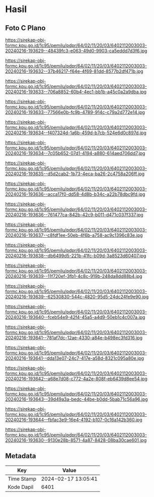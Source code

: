 # Hasil

## Foto C Plano

https://sirekap-obj-formc.kpu.go.id/1c95/pemilu/pdpr/64/02/11/20/03/6402112003003-20240216-193629--48439fc3-e063-49d0-9903-ca5eddd7d3f6.jpg

https://sirekap-obj-formc.kpu.go.id/1c95/pemilu/pdpr/64/02/11/20/03/6402112003003-20240216-193632--37b46217-f64e-4f69-81dd-8577b2df471b.jpg

https://sirekap-obj-formc.kpu.go.id/1c95/pemilu/pdpr/64/02/11/20/03/6402112003003-20240216-193633--706a8852-60b4-4ec1-bb1b-a45c0a2a9dba.jpg

https://sirekap-obj-formc.kpu.go.id/1c95/pemilu/pdpr/64/02/11/20/03/6402112003003-20240216-193633--77566e0b-fc9b-4789-914c-c79a2d772e14.jpg

https://sirekap-obj-formc.kpu.go.id/1c95/pemilu/pdpr/64/02/11/20/03/6402112003003-20240216-193634--f407324d-1a6b-459d-b7cb-524e6d0c897d.jpg

https://sirekap-obj-formc.kpu.go.id/1c95/pemilu/pdpr/64/02/11/20/03/6402112003003-20240216-193634--7c05b652-07d1-4194-a880-614aed706dd7.jpg

https://sirekap-obj-formc.kpu.go.id/1c95/pemilu/pdpr/64/02/11/20/03/6402112003003-20240216-193635--d5d2cab2-1b73-4eca-ba26-2c4758a206ff.jpg

https://sirekap-obj-formc.kpu.go.id/1c95/pemilu/pdpr/64/02/11/20/03/6402112003003-20240216-193636--acca17f0-dd58-4d8b-b34c-a22b78dbc9fd.jpg

https://sirekap-obj-formc.kpu.go.id/1c95/pemilu/pdpr/64/02/11/20/03/6402112003003-20240216-193636--761477ca-842b-42c9-b011-d471c037f337.jpg

https://sirekap-obj-formc.kpu.go.id/1c95/pemilu/pdpr/64/02/11/20/03/6402112003003-20240216-193637--c8fdf1ee-50eb-4f6b-a758-ac9c1396c83e.jpg

https://sirekap-obj-formc.kpu.go.id/1c95/pemilu/pdpr/64/02/11/20/03/6402112003003-20240216-193638--db6499d5-221b-41fc-b09d-3a8523d60407.jpg

https://sirekap-obj-formc.kpu.go.id/1c95/pemilu/pdpr/64/02/11/20/03/6402112003003-20240216-193639--11f720ef-3fb1-4c8c-919b-248da8dd88b4.jpg

https://sirekap-obj-formc.kpu.go.id/1c95/pemilu/pdpr/64/02/11/20/03/6402112003003-20240216-193639--62530830-544c-4820-95d5-24dc24fe9e90.jpg

https://sirekap-obj-formc.kpu.go.id/1c95/pemilu/pdpr/64/02/11/20/03/6402112003003-20240216-193640--fceb54e9-42f4-45a5-a4d9-50eb1c4c007a.jpg

https://sirekap-obj-formc.kpu.go.id/1c95/pemilu/pdpr/64/02/11/20/03/6402112003003-20240216-193641--781af7dc-12ae-4330-a84e-b498ec3fd316.jpg

https://sirekap-obj-formc.kpu.go.id/1c95/pemilu/pdpr/64/02/11/20/03/6402112003003-20240216-193641--dda13e07-24c7-417e-a58d-8321c095a80e.jpg

https://sirekap-obj-formc.kpu.go.id/1c95/pemilu/pdpr/64/02/11/20/03/6402112003003-20240216-193642--a68e7d08-c772-4a2e-808f-eb6439d8ee54.jpg

https://sirekap-obj-formc.kpu.go.id/1c95/pemilu/pdpr/64/02/11/20/03/6402112003003-20240216-193643--39d49a3a-bedc-44be-b0dd-5bab71c56a96.jpg

https://sirekap-obj-formc.kpu.go.id/1c95/pemilu/pdpr/64/02/11/20/03/6402112003003-20240216-193644--fbfac3e9-16e4-4192-b107-0c16a142b360.jpg

https://sirekap-obj-formc.kpu.go.id/1c95/pemilu/pdpr/64/02/11/20/03/6402112003003-20240216-193630--9130e28b-8571-4a87-8428-08ba30cae601.jpg


## Metadata

| Key        | Value               |
| ---------- | ------------------- |
| Time Stamp | 2024-02-17 13:05:41 |
| Kode Dapil | 6401                |



